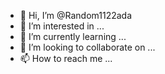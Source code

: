 - 👋 Hi, I’m @Random1122ada
- 👀 I’m interested in ...
- 🌱 I’m currently learning ...
- 💞️ I’m looking to collaborate on ...
- 📫 How to reach me ...

<!---
Random1122ada/Random1122ada is a ✨ special ✨ repository because its `README.md` (this file) appears on your GitHub profile.
You can click the Preview link to take a look at your changes.
--->
